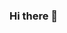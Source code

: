 ### Hi there 👋

<!--
**Krystal89/Krystal89** is a ✨ _special_ ✨ repository because its `README.md` (this file) appears on your GitHub profile.

Here are some ideas to get you started:

- 🔭 I’m currently working on ...
- 🌱 I’m currently learning ...
- 👯 I’m looking to collaborate on ...
- 🤔 I’m looking for help with ...vpn
- 💬 Ask me about ...
- 📫 How to reach me: ...
- 😄 Pronouns: ...
- ⚡ Fun fact: ...
-->
